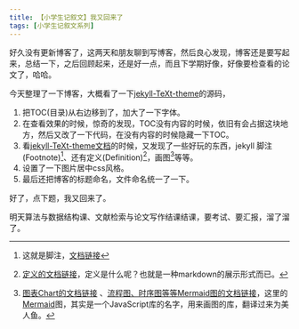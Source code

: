 ```yaml
---
title: 【小学生记叙文】我又回来了
tags: [小学生记叙文系列]
---
```


好久没有更新博客了，这两天和朋友聊到写博客，然后良心发现，博客还是要写起来，总结一下，之后回顾起来，还是好一点，而且下学期好像，好像要检查看的论文了，哈哈。

<!--more-->

今天整理了一下博客，大概看了一下[jekyll-TeXt-theme](https://github.com/kitian616/jekyll-TeXt-theme)的源码，
1. 把TOC(目录)从右边移到了，加大了一下字体。
2. 在查看效果的时候，惊奇的发现，TOC没有内容的时候，依旧有会占据这块地方，然后又改了一下代码，在没有内容的时候隐藏一下TOC。
3. 看[jekyll-TeXt-theme文档](https://tianqi.name/jekyll-TeXt-theme/archive.html)的时候，又发现了一些好玩的东西，jekyll 脚注(Footnote)[^Footnote]、还有定义(Definition)[^Definition]，画图[^ChartAndMermaid]等等。
4. 设置了一下图片居中css风格。
5. 最后还把博客的标题命名，文件命名统一了一下。

好了，点下题，我又回来了。

明天算法与数据结构课、文献检索与论文写作结课结课，要考试、要汇报，溜了溜了。

[^Footnote]: 这就是脚注，[文档链接](https://tianqi.name/jekyll-TeXt-theme/post/2016/05/04/footnote.html)

[^Definition]: [定义的文档链接](https://tianqi.name/jekyll-TeXt-theme/post/2016/05/05/definition.html)，定义是什么呢？也就是一种markdown的展示形式而已。

[^ChartAndMermaid]: [图表Chart的文档链接](https://tianqi.name/jekyll-TeXt-theme/post/2017/05/05/chart.html) 、[流程图、时序图等等Mermaid图的文档链接](https://tianqi.name/jekyll-TeXt-theme/post/2017/06/06/mermaid.html)，这里的[Mermaid](https://mermaid-js.github.io/mermaid/)图，其实是一个JavaScript库的名字，用来画图的库，翻译过来为美人鱼。
